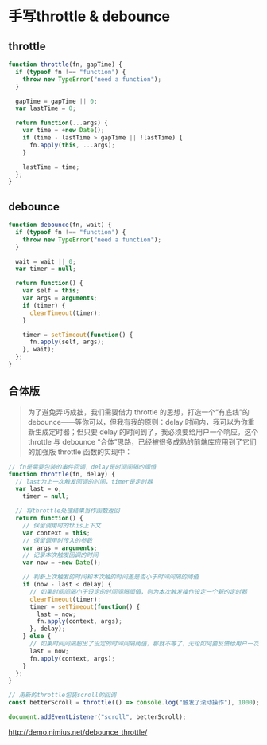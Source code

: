 # 手写throttle & debounce

## throttle

```js
function throttle(fn, gapTime) {
  if (typeof fn !== "function") {
    throw new TypeError("need a function");
  }

  gapTime = gapTime || 0;
  var lastTime = 0;

  return function(...args) {
    var time = +new Date();
    if (time - lastTime > gapTime || !lastTime) {
      fn.apply(this, ...args);
    }

    lastTime = time;
  };
}
```

## debounce

```js
function debounce(fn, wait) {
  if (typeof fn !== "function") {
    throw new TypeError("need a function");
  }

  wait = wait || 0;
  var timer = null;

  return function() {
    var self = this;
    var args = arguments;
    if (timer) {
      clearTimeout(timer);
    }

    timer = setTimeout(function() {
      fn.apply(self, args);
    }, wait);
  };
}
```

## 合体版

> 为了避免弄巧成拙，我们需要借力 throttle 的思想，打造一个“有底线”的 debounce——等你可以，但我有我的原则：delay 时间内，我可以为你重新生成定时器；但只要 delay 的时间到了，我必须要给用户一个响应。这个 throttle 与 debounce “合体”思路，已经被很多成熟的前端库应用到了它们的加强版 throttle 函数的实现中：

```js
// fn是需要包装的事件回调，delay是时间间隔的阈值
function throttle(fn, delay) {
  // last为上一次触发回调的时间，timer是定时器
  var last = o,
    timer = null;

  // 将throttle处理结果当作函数返回
  return function() {
    // 保留调用时的this上下文
    var context = this;
    // 保留调用时传入的参数
    var args = arguments;
    // 记录本次触发回调的时间
    var now = +new Date();

    // 判断上次触发的时间和本次触的时间差是否小于时间间隔的阈值
    if (now - last < delay) {
      // 如果时间间隔小于设定的时间间隔阈值，则为本次触发操作设定一个新的定时器
      clearTimeout(timer);
      timer = setTimeout(function() {
        last = now;
        fn.apply(context, args);
      }, delay);
    } else {
      // 如果时间间隔超出了设定的时间间隔阈值，那就不等了，无论如何要反馈给用户一次响应
      last = now;
      fn.apply(context, args);
    }
  };
}

// 用新的throttle包装scroll的回调
const betterScroll = throttle(() => console.log("触发了滚动操作"), 1000);

document.addEventListener("scroll", betterScroll);
```

http://demo.nimius.net/debounce_throttle/
